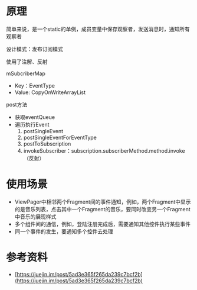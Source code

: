 # 原理

简单来说，是一个static的单例，成员变量中保存观察者，发送消息时，通知所有观察者

设计模式：发布订阅模式

使用了注解、反射

mSubcriberMap

- Key：EventType
- Value: CopyOnWriteArrayList

post方法

- 获取eventQueue
- 遍历执行Event
	1. postSingleEvent
	2. postSingleEventForEventType
	3. postToSubscription
	4. invokeSubscriber：subscription.subscriberMethod.method.invoke（反射）

# 使用场景

- ViewPager中相邻两个Fragment间的事件通知，例如，两个Fragment中显示的是音乐列表，点击其中一个Fragment的音乐，要同时改变另一个Fragment中音乐的展现样式
- 多个组件间的通信，例如，登陆注册完成后，需要通知其他控件执行某些事件
- 同一个事件的发生，要通知多个控件去处理

# 参考资料

- [https://juejin.im/post/5ad3e365f265da239c7bcf2b](https://juejin.im/post/5ad3e365f265da239c7bcf2b)